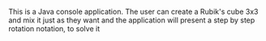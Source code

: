 This is a Java console application. The user can create a Rubik's cube 3x3 and mix it just as they want and the application will present a step by step rotation notation, to solve it
